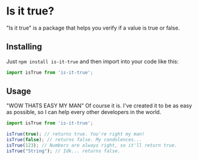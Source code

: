 # Is it true?

"Is it true" is a package that helps you verify if a value is true or false.

## Installing

Just `npm install is-it-true` and then import into your code like this:

```javascript
import isTrue from 'is-it-true';
```

## Usage

"WOW THATS EASY MY MAN"
Of course it is. I've created it to be as easy as possible, so I can help every other developers in the world.

```javascript
import isTrue from 'is-it-true';

isTrue(true); // returns true. You're right my man!
isTrue(false); // returns false. My condolences...
isTrue(123); // Numbers are always right, so it'll return true.
isTrue("String"); // Idk... returns false.
```